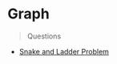 # Graph
> Questions
* [Snake and Ladder Problem](https://www.geeksforgeeks.org/snake-ladder-problem-2/)
